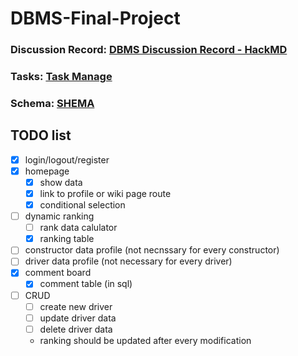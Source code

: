 # DBMS-Final-Project

### Discussion Record: [DBMS Discussion Record - HackMD](https://hackmd.io/SBdM9OZxQySrECQyWT2qrg?both)
### Tasks: [Task Manage](https://trello.com/invite/b/671903e1baa77c8f000e6782/ATTI3941be7f36096958e39fc625b0712b97AB5E792A/dbms)
### Schema: [SHEMA](https://www.drawdb.app/editor?shareId=93a794d8f72495bb19ea43a748d2dda0)

## TODO list
- [x] login/logout/register
- [x] homepage
  - [x] show data
  - [x] link to profile or wiki page route
  - [x] conditional selection
- [ ] dynamic ranking
  - [ ] rank data calulator
  - [x] ranking table 
- [ ] constructor data profile (not necnssary for every constructor)
- [ ] driver data profile (not necessary for every driver)
- [x] comment board
  - [x] comment table (in sql)
- [ ] CRUD
  - [ ] create new driver
  - [ ] update driver data
  - [ ] delete driver data
  - ranking should be updated after every modification 
